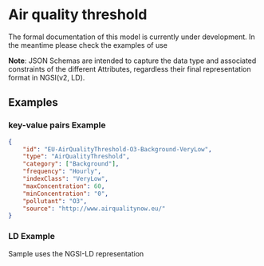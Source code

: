 # Air quality threshold

The formal documentation of this model is currently under development. In the
meantime please check the examples of use

**Note**: JSON Schemas are intended to capture the data type and associated
constraints of the different Attributes, regardless their final representation
format in NGSI(v2, LD).

## Examples

### key-value pairs Example

```json
{
    "id": "EU-AirQualityThreshold-O3-Background-VeryLow",
    "type": "AirQualityThreshold",
    "category": ["Background"],
    "frequency": "Hourly",
    "indexClass": "VeryLow",
    "maxConcentration": 60,
    "minConcentration": "0",
    "pollutant": "O3",
    "source": "http://www.airqualitynow.eu/"
}
```

### LD Example

Sample uses the NGSI-LD representation

```json
